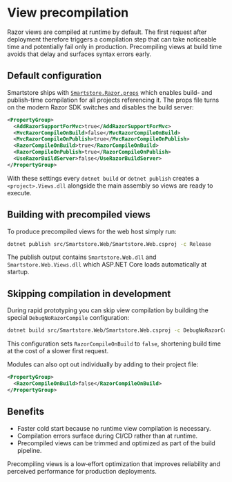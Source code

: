 # View precompilation

Razor views are compiled at runtime by default. The first request after deployment therefore triggers a compilation step that can take noticeable time and potentially fail only in production. Precompiling views at build time avoids that delay and surfaces syntax errors early.

## Default configuration

Smartstore ships with [`Smartstore.Razor.props`](../../src/Smartstore.Build/Smartstore.Razor.props) which enables build- and publish-time compilation for all projects referencing it. The props file turns on the modern Razor SDK switches and disables the build server:

```xml
<PropertyGroup>
  <AddRazorSupportForMvc>true</AddRazorSupportForMvc>
  <MvcRazorCompileOnBuild>false</MvcRazorCompileOnBuild>
  <MvcRazorCompileOnPublish>true</MvcRazorCompileOnPublish>
  <RazorCompileOnBuild>true</RazorCompileOnBuild>
  <RazorCompileOnPublish>true</RazorCompileOnPublish>
  <UseRazorBuildServer>false</UseRazorBuildServer>
</PropertyGroup>
```

With these settings every `dotnet build` or `dotnet publish` creates a `<project>.Views.dll` alongside the main assembly so views are ready to execute.

## Building with precompiled views

To produce precompiled views for the web host simply run:

```bash
dotnet publish src/Smartstore.Web/Smartstore.Web.csproj -c Release
```

The publish output contains `Smartstore.Web.dll` and `Smartstore.Web.Views.dll` which ASP.NET Core loads automatically at startup.

## Skipping compilation in development

During rapid prototyping you can skip view compilation by building the special `DebugNoRazorCompile` configuration:

```bash
dotnet build src/Smartstore.Web/Smartstore.Web.csproj -c DebugNoRazorCompile
```

This configuration sets `RazorCompileOnBuild` to `false`, shortening build time at the cost of a slower first request.

Modules can also opt out individually by adding to their project file:

```xml
<PropertyGroup>
  <RazorCompileOnBuild>false</RazorCompileOnBuild>
</PropertyGroup>
```

## Benefits

* Faster cold start because no runtime view compilation is necessary.
* Compilation errors surface during CI/CD rather than at runtime.
* Precompiled views can be trimmed and optimized as part of the build pipeline.

Precompiling views is a low‑effort optimization that improves reliability and perceived performance for production deployments.
